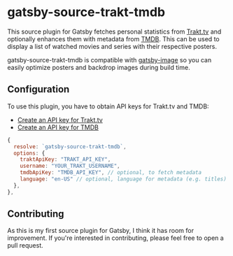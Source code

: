 # gatsby-source-trakt-tmdb

This source plugin for Gatsby fetches personal statistics from
[Trakt.tv](https://trakt.tv) and optionally enhances them with
metadata from [TMDB](https://tmdb.org). This can be used to
display a list of watched movies and series with their respective
posters.

gatsby-source-trakt-tmdb is compatible with [gatsby-image](https://www.gatsbyjs.org/packages/gatsby-image/)
so you can easily optimize posters and backdrop images during build time.

## Configuration

To use this plugin, you have to obtain API keys for Trakt.tv and TMDB:

- [Create an API key for Trakt.tv](https://trakt.tv/oauth/applications/new)
- [Create an API key for TMDB](https://www.themoviedb.org/settings/api)

```javascript
{
  resolve: `gatsby-source-trakt-tmdb`,
  options: {
    traktApiKey: "TRAKT_API_KEY",
    username: "YOUR_TRAKT_USERNAME",
    tmdbApiKey: "TMDB_API_KEY", // optional, to fetch metadata
    language: "en-US" // optional, language for metadata (e.g. titles)
  },
},
```

## Contributing

As this is my first source plugin for Gatsby, I think it has
room for improvement. If you're interested in contributing,
please feel free to open a pull request.

